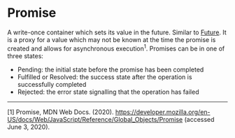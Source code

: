 # Promise

A write-once container which sets its value in the future. Similar to [Future][type-future]. It is a proxy for a value which may not be known at the time the promise is created and allows for asynchronous execution<sup>1</sup>. Promises can be in one of three states:
- Pending: the initial state before the promise has been completed
- Fulfilled or Resolved: the success state after the operation is successfully completed
- Rejected: the error state signalling that the operation has failed

[type-future]: ./future.md

---

[1] Promise, MDN Web Docs. (2020). https://developer.mozilla.org/en-US/docs/Web/JavaScript/Reference/Global_Objects/Promise (accessed June 3, 2020).
